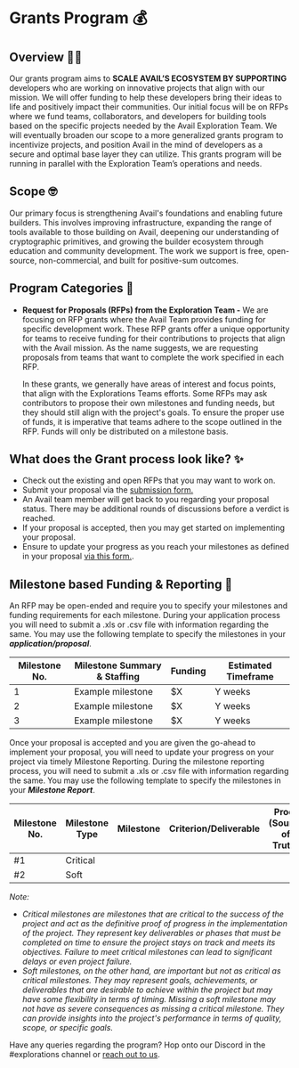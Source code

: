 # Grants Program 💰


## Overview 🐱‍👤

Our grants program aims to **SCALE AVAIL’S ECOSYSTEM BY SUPPORTING** developers who are working on innovative projects that align with our mission.  We will offer funding to help these developers bring their ideas to life and positively impact their communities. Our initial focus will be on RFPs where we fund teams, collaborators, and developers for building tools based on the specific projects needed by the Avail Exploration Team. We will eventually broaden our scope to a more generalized grants program to incentivize projects, and position Avail in the mind of developers as a secure and optimal base layer they can utilize. This grants program will be running in parallel with the Exploration Team’s operations and needs.


## Scope 🤓

Our primary focus is strengthening Avail's foundations and enabling future builders. This involves improving infrastructure, expanding the range of tools available to those building on Avail, deepening our understanding of cryptographic primitives, and growing the builder ecosystem through education and community development. The work we support is free, open-source, non-commercial, and built for positive-sum outcomes.


## Program Categories 🚀

- **Request for Proposals (RFPs) from the Exploration Team -** We are focusing on RFP grants where the Avail Team provides funding for specific development work. These RFP grants offer a unique opportunity for teams to receive funding for their contributions to projects that align with the Avail mission. As the name suggests, we are requesting proposals from teams that want to complete the work specified in each RFP.
    
    In these grants, we generally have areas of interest and focus points, that align with the Explorations Teams efforts. Some RFPs may ask contributors to propose their own milestones and funding needs, but they should still align with the project's goals. To ensure the proper use of funds, it is imperative that teams adhere to the scope outlined in the RFP. Funds will only be distributed on a milestone basis. 
    

## What does the Grant process look like? ✨
  - Check out the existing and open RFPs that you may want to work on.
  - Submit your proposal via the [submission form.](https://airtable.com/app3uGEo7mZ5jbIfW/shrMMQEmNgmcMyuHJ)
  - An Avail team member will get back to you regarding your proposal status. There may be additional rounds of discussions before a verdict is reached.
  - If your proposal is accepted, then you may get started on implementing your proposal.
  - Ensure to update your progress as you reach your milestones as defined in your proposal [via this form.](https://airtable.com/app3uGEo7mZ5jbIfW/shrqDl4UIcpnEKmTH).


## Milestone based Funding & Reporting 💫

An RFP may be open-ended and require you to specify your milestones and funding requirements for each milestone. During your application process you will need to submit a .xls or .csv file with information regarding the same. You may use the following template to specify the milestones in your **_application/proposal_**.

| Milestone No. | Milestone Summary & Staffing | Funding | Estimated Timeframe |
| --- | --- | --- | --- |
| 1 | Example milestone | $X | Y weeks |
| 2 | Example milestone | $X | Y weeks |
| 3 | Example milestone | $X | Y weeks |

Once your proposal is accepted and you are given the go-ahead to implement your proposal, you will need to update your progress on your project via timely Milestone Reporting. During the milestone reporting process, you will need to submit a .xls or .csv file with information regarding the same. You may use the following template to specify the milestones in your **_Milestone Report_**.

| Milestone No. | Milestone Type | Milestone | Criterion/Deliverable | Proof (Source of Truth) | Notes |
| --- | --- | --- | --- | --- | --- |
| #1 | Critical |  |  |  |  |
| #2 | Soft |  |  |  |  |


  _Note:_  
  - _Critical milestones are milestones that are critical to the success of the project and act as the definitive proof of progress in the implementation of the project. They represent key deliverables or phases that must be completed on time to ensure the project stays on track and meets its objectives. Failure to meet critical milestones can lead to significant delays or even project failure._
  - _Soft milestones, on the other hand, are important but not as critical as critical milestones. They may represent goals, achievements, or deliverables that are desirable to achieve within the project but may have some flexibility in terms of timing. Missing a soft milestone may not have as severe consequences as missing a critical milestone.  They can provide insights into the project's performance in terms of quality, scope, or specific goals._

Have any queries regarding the program? Hop onto our Discord in the #explorations channel or [reach out to us](https://airtable.com/app3uGEo7mZ5jbIfW/shrLfg0gF0RiQ7kfV).
